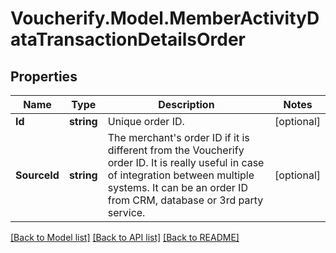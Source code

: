 # Voucherify.Model.MemberActivityDataTransactionDetailsOrder

## Properties

Name | Type | Description | Notes
------------ | ------------- | ------------- | -------------
**Id** | **string** | Unique order ID. | [optional] 
**SourceId** | **string** | The merchant&#39;s order ID if it is different from the Voucherify order ID. It is really useful in case of integration between multiple systems. It can be an order ID from CRM, database or 3rd party service. | [optional] 

[[Back to Model list]](../../README.md#documentation-for-models) [[Back to API list]](../../README.md#documentation-for-api-endpoints) [[Back to README]](../../README.md)

